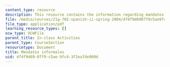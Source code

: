 ```yaml
---
content_type: resource
description: This resource contains the information regarding mandatos informales.
file: /media/courses/21g-702-spanish-ii-spring-2004/df4f9d6907f9c5ae9fc43f2ea7de960d_MIT21G_702S04_33man.pdf
file_type: application/pdf
learning_resource_types: []
ocw_type: OCWFile
parent_title: In-class Activities
parent_type: CourseSection
resourcetype: Document
title: Mandatos informales
uid: df4f9d69-07f9-c5ae-9fc4-3f2ea7de960d
---
```

